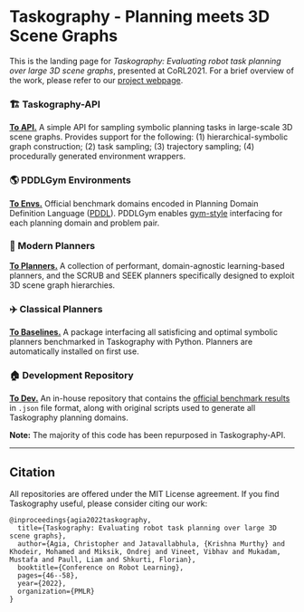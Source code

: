 # Taskography - Planning meets 3D Scene Graphs

This is the landing page for *Taskography: Evaluating robot task planning over large 3D scene graphs*, presented at CoRL2021.
For a brief overview of the work, please refer to our [project webpage](https://taskography.github.io/).


### :building_construction:	Taskography-API
**[To API.](https://github.com/taskography/taskography-api)** 
A simple API for sampling symbolic planning tasks in large-scale 3D scene graphs. 
Provides support for the following: (1) hierarchical-symbolic graph construction; (2) task sampling; (3) trajectory sampling; (4) procedurally generated environment wrappers.

### :earth_americas: PDDLGym Environments
**[To Envs.](https://github.com/taskography/pddlgym)**
Official benchmark domains encoded in Planning Domain Definition Language ([PDDL](https://planning.wiki/ref/pddl/domain)). 
PDDLGym enables [gym-style](https://github.com/openai/gym) interfacing for each planning domain and problem pair.

### :rocket: Modern Planners
**[To Planners.](https://github.com/taskography/scenegraph-planners)**
A collection of performant, domain-agnostic learning-based planners, and the SCRUB and SEEK planners specifically designed to exploit 3D scene graph hierarchies.

### :airplane: Classical Planners
**[To Baselines.](https://github.com/agiachris/pddlgym_planners)**
A package interfacing all satisficing and optimal symbolic planners benchmarked in Taskography with Python.
Planners are automatically installed on first use.

### :house: Development Repository
**[To Dev.](https://github.com/taskography/3dscenegraph-dev)**
An in-house repository that contains the [official benchmark results](https://github.com/taskography/3dscenegraph-dev/tree/main/scenegraph/exp-official) in `.json` file format, along with original scripts used to generate all Taskography planning domains.

**Note:** The majority of this code has been repurposed in Taskography-API.

---
## Citation
All repositories are offered under the MIT License agreement. If you find Taskography useful, please consider citing our work:

```
@inproceedings{agia2022taskography,
  title={Taskography: Evaluating robot task planning over large 3D scene graphs},
  author={Agia, Christopher and Jatavallabhula, {Krishna Murthy} and Khodeir, Mohamed and Miksik, Ondrej and Vineet, Vibhav and Mukadam, Mustafa and Paull, Liam and Shkurti, Florian},
  booktitle={Conference on Robot Learning},
  pages={46--58},
  year={2022},
  organization={PMLR}
}
```
